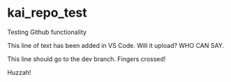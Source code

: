 # kai_repo_test

Testing Github functionality

This line of text has been added in VS Code. Will it upload? WHO CAN SAY.

This line should go to the dev branch. Fingers crossed!

Huzzah!
